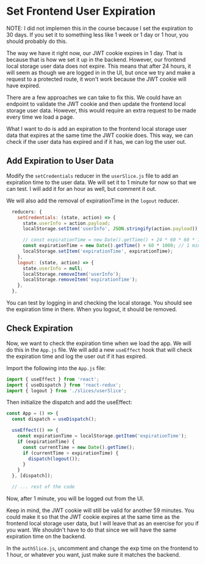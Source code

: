 # Set Frontend User Expiration

NOTE: I did not implemen this in the course because I set the expiration to 30 days. If you set it to something less like 1 week or 1 day or 1 hour, you should probably do this.

The way we have it right now, our JWT cookie expires in 1 day. That is because that is how we set it up in the backend. However, our frontend local storage user data does not expire. This means that after 24 hours, it will seem as though we are logged in in the UI, but once we try and make a request to a protected route, it won't work because the JWT cookie will have expired.

There are a few approaches we can take to fix this. We could have an endpoint to validate the JWT cookie and then update the frontend local storage user data. However, this would require an extra request to be made every time we load a page.

What I want to do is add an expiration to the frontend local storage user data that expires at the same time the JWT cookie does. This way, we can check if the user data has expired and if it has, we can log the user out.

## Add Expiration to User Data

Modify the `setCredentials` reducer in the `userSlice.js` file to add an expiration time to the user data. We will set it to 1 minute for now so that we can test. I will add it for an hour as well, but comment it out.

We will also add the removal of expirationTime in the `logout` reducer.

```js
  reducers: {
    setCredentials: (state, action) => {
      state.userInfo = action.payload;
      localStorage.setItem('userInfo', JSON.stringify(action.payload));

      // const expirationTime = new Date().getTime() + 24 * 60 * 60 * 1000; // 1 day
      const expirationTime = new Date().getTime() + 60 * 1000; // 1 minute (for testing)
      localStorage.setItem('expirationTime', expirationTime);
    },
    logout: (state, action) => {
      state.userInfo = null;
      localStorage.removeItem('userInfo');
      localStorage.removeItem('expirationTime');
    },
  },
```

You can test by logging in and checking the local storage. You should see the expiration time in there. When you logout, it should be removed.

## Check Expiration

Now, we want to check the expiration time when we load the app. We will do this in the `App.js` file. We will add a new `useEffect` hook that will check the expiration time and log the user out if it has expired.

Import the following into the `App.js` file:

```js
import { useEffect } from 'react';
import { useDispatch } from 'react-redux';
import { logout } from './slices/userSlice';
```

Then initialize the dispatch and add the useEffect:

```js
const App = () => {
  const dispatch = useDispatch();

  useEffect(() => {
    const expirationTime = localStorage.getItem('expirationTime');
    if (expirationTime) {
      const currentTime = new Date().getTime();
      if (currentTime > expirationTime) {
        dispatch(logout());
      }
    }
  }, [dispatch]);

  // ... rest of the code
```

Now, after 1 minute, you will be logged out from the UI.

Keep in mind, the JWT cookie will still be valid for another 59 minutes. You could make it so that the JWT cookie expires at the same time as the frontend local storage user data, but I will leave that as an exercise for you if you want. We shouldn't have to do that since we will have the same expiration time on the backend.

In the `authSlice.js`, uncomment and change the exp time on the frontend to 1 hour, or whatever you want, just make sure it matches the backend.
